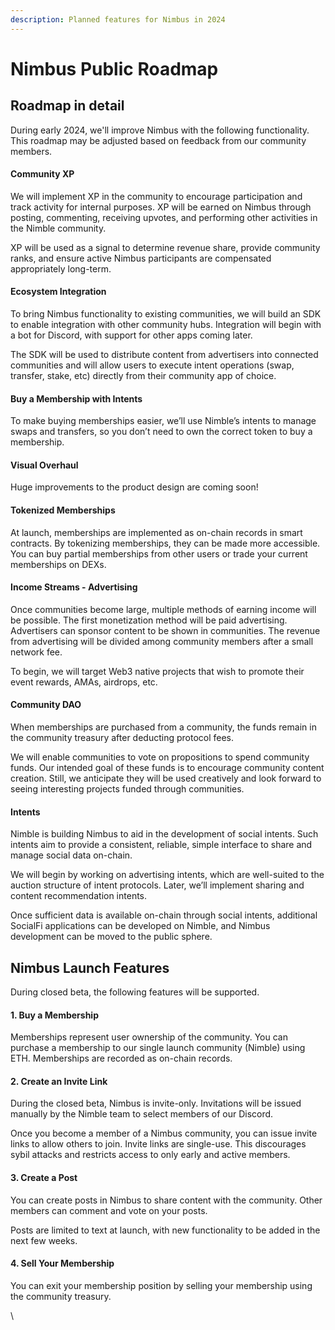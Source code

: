 ```yaml
---
description: Planned features for Nimbus in 2024
---
```


# Nimbus Public Roadmap

## Roadmap in detail

During early 2024, we'll improve Nimbus with the following functionality. This roadmap may be adjusted based on feedback from our community members.

#### Community XP

We will implement XP in the community to encourage participation and track activity for internal purposes. XP will be earned on Nimbus through posting, commenting, receiving upvotes, and performing other activities in the Nimble community.

XP will be used as a signal to determine revenue share, provide community ranks, and ensure active Nimbus participants are compensated appropriately long-term.

#### Ecosystem Integration

To bring Nimbus functionality to existing communities, we will build an SDK to enable integration with other community hubs. Integration will begin with a bot for Discord, with support for other apps coming later.

The SDK will be used to distribute content from advertisers into connected communities and will allow users to execute intent operations (swap, transfer, stake, etc) directly from their community app of choice.

#### Buy a Membership with Intents

To make buying memberships easier, we’ll use Nimble’s intents to manage swaps and transfers, so you don’t need to own the correct token to buy a membership.

#### Visual Overhaul

Huge improvements to the product design are coming soon!

#### Tokenized Memberships

At launch, memberships are implemented as on-chain records in smart contracts. By tokenizing memberships, they can be made more accessible. You can buy partial memberships from other users or trade your current memberships on DEXs.

#### Income Streams - Advertising

Once communities become large, multiple methods of earning income will be possible. The first monetization method will be paid advertising. Advertisers can sponsor content to be shown in communities. The revenue from advertising will be divided among community members after a small network fee.

To begin, we will target Web3 native projects that wish to promote their event rewards, AMAs, airdrops, etc.

#### Community DAO

When memberships are purchased from a community, the funds remain in the community treasury after deducting protocol fees.

We will enable communities to vote on propositions to spend community funds. Our intended goal of these funds is to encourage community content creation. Still, we anticipate they will be used creatively and look forward to seeing interesting projects funded through communities.

#### Intents

Nimble is building Nimbus to aid in the development of social intents. Such intents aim to provide a consistent, reliable, simple interface to share and manage social data on-chain.

We will begin by working on advertising intents, which are well-suited to the auction structure of intent protocols. Later, we’ll implement sharing and content recommendation intents.

Once sufficient data is available on-chain through social intents, additional SocialFi applications can be developed on Nimble, and Nimbus development can be moved to the public sphere.

## Nimbus Launch Features

During closed beta, the following features will be supported.

#### 1. Buy a Membership

Memberships represent user ownership of the community. You can purchase a membership to our single launch community (Nimble) using ETH. Memberships are recorded as on-chain records.

#### 2. Create an Invite Link

During the closed beta, Nimbus is invite-only. Invitations will be issued manually by the Nimble team to select members of our Discord.

Once you become a member of a Nimbus community, you can issue invite links to allow others to join. Invite links are single-use. This discourages sybil attacks and restricts access to only early and active members.

#### 3. Create a Post

You can create posts in Nimbus to share content with the community. Other members can comment and vote on your posts.&#x20;

Posts are limited to text at launch, with new functionality to be added in the next few weeks.

#### 4. Sell Your Membership

You can exit your membership position by selling your membership using the community treasury.

\

